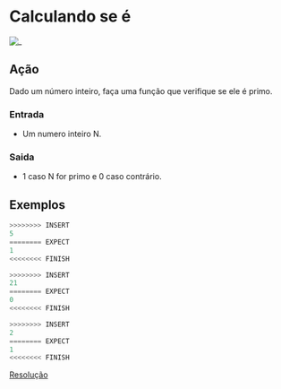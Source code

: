# Calculando se é

![_](cover.jpg)

## Ação

Dado um número inteiro, faça uma função que verifique se ele é primo.  

### Entrada

* Um numero inteiro N.

### Saida

* 1 caso N for primo e 0 caso contrário.

## Exemplos

``` py
>>>>>>>> INSERT
5
======== EXPECT
1
<<<<<<<< FINISH
```

```py
>>>>>>>> INSERT
21
======== EXPECT
0
<<<<<<<< FINISH
```

```py
>>>>>>>> INSERT
2
======== EXPECT
1
<<<<<<<< FINISH
```

[Resolução](https://youtu.be/FZVqoVx9KnM)